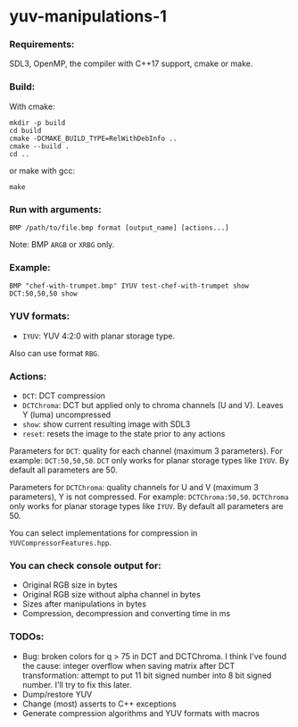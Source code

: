 # yuv-manipulations-1

### Requirements:
SDL3, OpenMP, the compiler with C++17 support, cmake or make.

### Build:
With cmake:
```
mkdir -p build
cd build
cmake -DCMAKE_BUILD_TYPE=RelWithDebInfo ..
cmake --build .
cd ..
```
or make with gcc:
```
make
```

### Run with arguments:
```
BMP /path/to/file.bmp format [output_name] [actions...]
```

Note: BMP `ARGB` or `XRBG` only.

### Example:
```
BMP "chef-with-trumpet.bmp" IYUV test-chef-with-trumpet show DCT:50,50,50 show
```

### YUV formats:
- `IYUV`: YUV 4:2:0 with planar storage type.

Also can use format `RBG`.

### Actions:
- `DCT`: DCT compression
- `DCTChroma`: DCT but applied only to chroma channels (U and V). Leaves Y (luma) uncompressed
- `show`: show current resulting image with SDL3
- `reset`: resets the image to the state prior to any actions

Parameters for `DCT`: quality for each channel (maximum 3 parameters). For example: `DCT:50,50,50`. `DCT` only works for planar storage types like `IYUV`. By default all parameters are 50.

Parameters for `DCTChroma`: quality channels for U and V (maximum 3 parameters), Y is not compressed. For example: `DCTChroma:50,50`. `DCTChroma` only works for planar storage types like `IYUV`. By default all parameters are 50.

You can select implementations for compression in `YUVCompressorFeatures.hpp`.

### You can check console output for:
- Original RGB size in bytes
- Original RGB size without alpha channel in bytes
- Sizes after manipulations in bytes
- Compression, decompression and converting time in ms

### TODOs:
- Bug: broken colors for q > 75 in DCT and DCTChroma. I think I've found the cause: integer overflow when saving matrix after DCT transformation: attempt to put 11 bit signed number into 8 bit signed number. I'll try to fix this later.
- Dump/restore YUV
- Change (most) asserts to C++ exceptions
- Generate compression algorithms and YUV formats with macros
